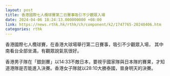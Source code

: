 ```yaml
---
layout: post
title: 香港國際七人欖球賽第二日賽事吸引不少觀眾入場
date: 2024-04-06 18:24:13.000000000 +08:00
link: https://news.rthk.hk/rthk/ch/component/k2/1747765-20240406.htm
categories: rthk
---
```


香港國際七人欖球賽，在香港大球場舉行第二日賽事，吸引不少觀眾入場， 其中南看台全部坐滿，有觀眾說氣氛很好。

香港男子隊在「銀劍賽」以14:33不敵日本，要視乎國家隊與日本隊的賽果，才知道港隊是否能進入決賽。香港女子隊就以28:10大勝泰國，晉身明天的決賽。
